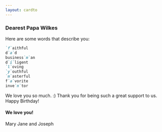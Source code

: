 ```yaml
---
layout: cardto
---
```


### Dearest Papa Wilkes

Here are some words that describe you:
```markdown
`f`aithful
d`a`d
business`m`an
d`i`ligent
`l`oving
`y`outhful
`m`asterful
f`a`vorite
inve`n`tor
```

We love you so much. :) Thank you for being such a great support to us. Happy Birthday!

#### We love you! 

Mary Jane and Joseph
